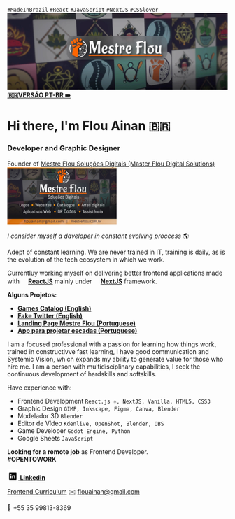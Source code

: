 `#MadeInBrazil` `#React` `#JavaScript` `#NextJS` `#CSSlover`
![<img src="src/images/capa-github.webp" />](src/images/capa-github.webp)
[**🇧🇷VERSÃO PT-BR ➡️**](/README.md)
# Hi there, I'm Flou Ainan 🇧🇷 # 
### Developer and Graphic Designer ###

Founder of [Mestre Flou Soluções Digitais (Master Flou Digital Solutions)](https://www.mestreflou.com.br/)<br>
[<img src="src/images/link-preview-compact-02.webp" width="250px">](https://www.mestreflou.com.br/)


*I consider myself a daveloper in constant evolving proccess* 🌎 


Adept of constant learning. We are never trained in IT, training is daily, as is the evolution of the tech ecosystem in which we work.

Currentluy working myself on delivering better frontend applications made with [<img src="https://w7.pngwing.com/pngs/18/497/png-transparent-black-and-blue-atom-icon-screenshot-react-javascript-responsive-web-design-github-angularjs-github-logo-electric-blue-signage.png" width="16" height="16" /><b>ReactJS</b>](https://react.dev/) mainly under [<img src="https://static-00.iconduck.com/assets.00/next-js-icon-512x512-zuauazrk.png" width="16" height="16" /><b>NextJS</b>](https://nextjs.org/) framework.

<b>Alguns Projetos:</b>

- **[Games Catalog (English)](https://github.com/flou-ainan/my-games-catalog#my-games-catalog)**
- **[Fake Twitter (English)](https://github.com/flou-ainan/twitter-post-maker#twitter-post-maker)**
- **[Landing Page Mestre Flou (Portuguese)](https://github.com/flou-ainan/servicos-do-mestre#readme)**
- **[App para projetar escadas (Portuguese)](https://github.com/flou-ainan/app-escadas-codeart#app-para-projetar-escadas)**

I am a focused professional with a passion for learning how things work, trained in constructivve fast learning, I have good communication and Systemic Vision, which expands my ability to generate value for those who hire me. I am a person with multidisciplinary capabilities, I seek the continuous development of hardskills and softskills.

Have experience with:
- Frontend Development `React.js ⚛️, NextJS, Vanilla, HTML5, CSS3`
- Graphic Design `GIMP, Inkscape, Figma, Canva, Blender`
- Modelador 3D `Blender`
- Editor de Vídeo `Kdenlive, OpenShot, Blender, OBS`
- Game Developer `Godot Engine, Python`
- Google Sheets `JavaScript`

**Looking for a remote job** as Frontend Developer.
<br><b>#OPENTOWORK</b>

[<img src="src/images/linkedin-svgrepo-com.png" width="25px"/> **Linkedin**](https://www.linkedin.com/in/flouainan/)

[Frontend Curriculum](https://github.com/flou-ainan/flou-ainan/blob/main/resume.md#flou-ainan-oliveira)
✉️ flouainan@gmail.com

💬 +55 35 99813-8369


